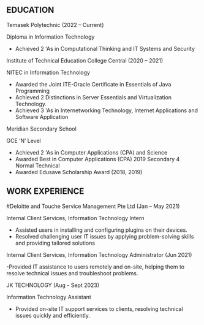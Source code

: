 ## EDUCATION
Temasek Polytechnic (2022 – Current)

Diploma in Information Technology
- Achieved 2 'As in Computational Thinking and IT Systems and Security

Institute of Technical Education College Central (2020 – 2021)

NITEC in Information Technology
- Awarded the Joint ITE-Oracle Certificate in Essentials of Java Programming
- Achieved 2 Distinctions in Server Essentials and Virtualization Technology.
- Achieved 3 'As in Internetworking Technology, Internet Applications and Software Application

Meridian Secondary School 

GCE ‘N’ Level
- Achieved 2 'As in Computer Applications (CPA) and Science
- Awarded Best in Computer Applications (CPA) 2019 Secondary 4 Normal Technical 
- Awarded Edusave Scholarship Award (2018, 2019)

## WORK EXPERIENCE 
#Deloitte and Touche Service Management Pte Ltd (Jan – May 2021)

Internal Client Services, Information Technology Intern
- Assisted users in installing and configuring plugins on their devices.
- Resolved challenging user IT issues by applying problem-solving skills and providing tailored solutions


Internal Client Services, Information Technology Administrator (Jun 2021)

-Provided IT assistance to users remotely and on-site, helping them to resolve technical issues and troubleshoot problems.
    

JK TECHNOLOGY (Aug - Sept 2023)

Information Technology Assistant
- Provided on-site IT support services to clients, resolving technical issues quickly and efficiently.

    


